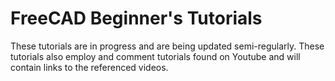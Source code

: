 # FreeCAD Beginner's Tutorials

These tutorials are in progress and are being updated semi-regularly.
These tutorials also employ and comment tutorials found on Youtube and will contain links to the referenced videos.
